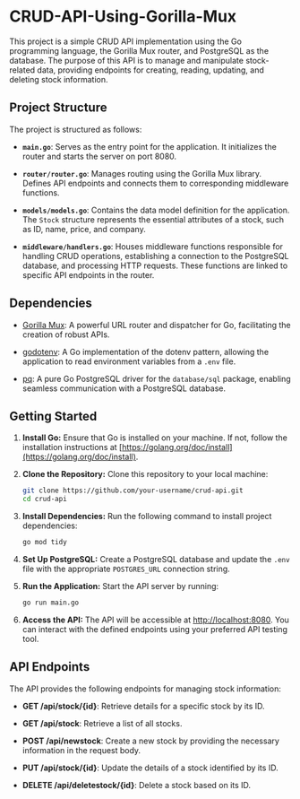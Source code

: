 # CRUD-API-Using-Gorilla-Mux


This project is a simple CRUD API implementation using the Go programming language, the Gorilla Mux router, and PostgreSQL as the database. The purpose of this API is to manage and manipulate stock-related data, providing endpoints for creating, reading, updating, and deleting stock information.

## Project Structure

The project is structured as follows:

- **`main.go`**: Serves as the entry point for the application. It initializes the router and starts the server on port 8080.

- **`router/router.go`**: Manages routing using the Gorilla Mux library. Defines API endpoints and connects them to corresponding middleware functions.

- **`models/models.go`**: Contains the data model definition for the application. The `Stock` structure represents the essential attributes of a stock, such as ID, name, price, and company.

- **`middleware/handlers.go`**: Houses middleware functions responsible for handling CRUD operations, establishing a connection to the PostgreSQL database, and processing HTTP requests. These functions are linked to specific API endpoints in the router.

## Dependencies

- [Gorilla Mux](https://github.com/gorilla/mux): A powerful URL router and dispatcher for Go, facilitating the creation of robust APIs.

- [godotenv](https://github.com/joho/godotenv): A Go implementation of the dotenv pattern, allowing the application to read environment variables from a `.env` file.

- [pq](https://github.com/lib/pq): A pure Go PostgreSQL driver for the `database/sql` package, enabling seamless communication with a PostgreSQL database.

## Getting Started

1. **Install Go:**
   Ensure that Go is installed on your machine. If not, follow the installation instructions at [https://golang.org/doc/install](https://golang.org/doc/install).

2. **Clone the Repository:**
   Clone this repository to your local machine:

    ```bash
    git clone https://github.com/your-username/crud-api.git
    cd crud-api
    ```

3. **Install Dependencies:**
   Run the following command to install project dependencies:

    ```bash
    go mod tidy
    ```

4. **Set Up PostgreSQL:**
   Create a PostgreSQL database and update the `.env` file with the appropriate `POSTGRES_URL` connection string.

5. **Run the Application:**
   Start the API server by running:

    ```bash
    go run main.go
    ```

6. **Access the API:**
   The API will be accessible at [http://localhost:8080](http://localhost:8080). You can interact with the defined endpoints using your preferred API testing tool.

## API Endpoints

The API provides the following endpoints for managing stock information:

- **GET /api/stock/{id}**: Retrieve details for a specific stock by its ID.

- **GET /api/stock**: Retrieve a list of all stocks.

- **POST /api/newstock**: Create a new stock by providing the necessary information in the request body.

- **PUT /api/stock/{id}**: Update the details of a stock identified by its ID.

- **DELETE /api/deletestock/{id}**: Delete a stock based on its ID.
